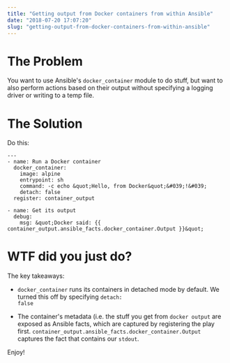 ```yaml
---
title: "Getting output from Docker containers from within Ansible"
date: "2018-07-20 17:07:20"
slug: "getting-output-from-docker-containers-from-within-ansible"
---
```


# The Problem

You want to use Ansible's <code>docker_container</code> module to do stuff, but want to also perform actions based on their output without specifying a logging driver or writing to a temp file.

# The Solution

Do this:

```
---
- name: Run a Docker container
  docker_container:
    image: alpine
    entrypoint: sh
    command: -c echo &quot;Hello, from Docker&quot;&#039;!&#039;
    detach: false
  register: container_output

- name: Get its output
  debug:
    msg: &quot;Docker said: {{ container_output.ansible_facts.docker_container.Output }}&quot;
```

# WTF did you just do?

The key takeaways:

* <code>docker_container</code> runs its containers in detached mode by default. We turned this off by specifying <code>detach: false</code>

* The container's metadata (i.e. the stuff you get from <code>docker output</code> are exposed as Ansible facts, which are captured by registering the play first. <code>container_output.ansible_facts.docker_container.Output</code> captures the fact that contains our <code>stdout</code>.

Enjoy!
